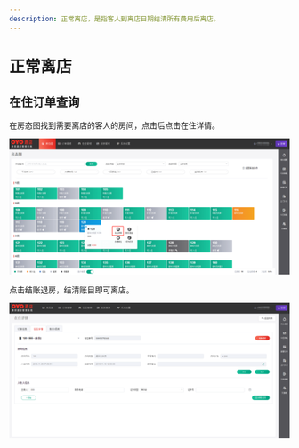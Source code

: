 ```yaml
---
description: 正常离店，是指客人到离店日期结清所有费用后离店。
---
```


# 正常离店

## 在住订单查询

在房态图找到需要离店的客人的房间，点击后点击在住详情。

![&#x70B9;&#x51FB;&#x5728;&#x4F4F;&#x8BE6;&#x60C5;&#xFF0C;&#x8FDB;&#x5165;&#x79BB;&#x5E97;&#x529E;&#x7406;](../../.gitbook/assets/image%20%28124%29.png)

  
点击结账退房，结清账目即可离店。

![&#x70B9;&#x51FB;&#x7ED3;&#x8D26;&#x9000;&#x623F;&#xFF0C;&#x5373;&#x53EF;&#x529E;&#x7406;&#x79BB;&#x5E97;](../../.gitbook/assets/image%20%2824%29.png)



